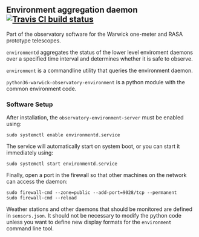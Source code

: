 ## Environment aggregation daemon [![Travis CI build status](https://travis-ci.org/warwick-one-metre/environmentd.svg?branch=master)](https://travis-ci.org/warwick-one-metre/environmentd)

Part of the observatory software for the Warwick one-meter and RASA prototype telescopes.

`environmentd` aggregates the status of the lower level enviroment daemons over a specified time interval and determines whether it is safe to observe.

`environment` is a commandline utility that queries the environment daemon.

`python36-warwick-observatory-environment` is a python module with the common environment code.

### Software Setup

After installation, the `observatory-environment-server` must be enabled using:
```
sudo systemctl enable environmentd.service
```

The service will automatically start on system boot, or you can start it immediately using:
```
sudo systemctl start environmentd.service
```

Finally, open a port in the firewall so that other machines on the network can access the daemon:
```
sudo firewall-cmd --zone=public --add-port=9028/tcp --permanent
sudo firewall-cmd --reload
```

Weather stations and other daemons that should be monitored are defined in `sensors.json`. 
It should not be necessary to modify the python code unless you want to define new display formats for the `environment` command line tool.